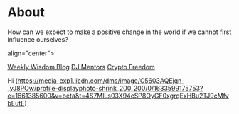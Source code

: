 # About
How can we expect to make a positive change in the world if we cannot first influence ourselves?

</p> align="center">

[Weekly Wisdom Blog](https://www.danisaacman.com/)
[DJ Mentors](https://www.djmentors.com/)
[Crypto Freedom](https://cryptofreedom.ventures/)


Hi (https://media-exp1.licdn.com/dms/image/C5603AQEjgn-_yJ8POw/profile-displayphoto-shrink_200_200/0/1633599175753?e=1661385600&v=beta&t=4S7MlLs03X94cSP8OyGF0xgrqExHBu2TJ9cMfvbEutE)

</p>